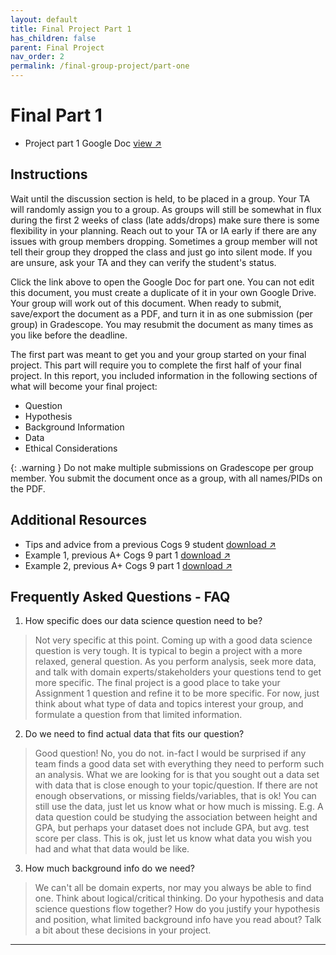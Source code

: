```yaml
---
layout: default
title: Final Project Part 1
has_children: false
parent: Final Project
nav_order: 2
permalink: /final-group-project/part-one
---
```


<h1>Final Part 1</h1>

- Project part 1 Google Doc <a href="https://docs.google.com/document/d/1PNcXtAyTsJMS9B8PZ61eNOXuR5MGUovZ/edit" target="_blank" rel="noopener">view &#x2197;</a>


<h2>Instructions</h2>
Wait until the discussion section is held, to be placed in a group. Your TA will randomly assign you to a group. As groups will still be somewhat in flux during the first 2 weeks of class (late adds/drops) make sure there is some flexibility in your planning. Reach out to your TA or IA early if there are any issues with group members dropping. Sometimes a group member will not tell their group they dropped the class and just go into silent mode. If you are unsure, ask your TA and they can verify the student's status.

Click the link above to open the Google Doc for part one. You can not edit this document, you must create a duplicate of it in your own Google Drive. Your group will work out of this document. When ready to submit, save/export the document as a PDF, and turn it in as one submission (per group) in Gradescope. You may resubmit the document as many times as you like before the deadline.

The first part was meant to get you and your group started on your final project. This part will require you to complete the first half of your final project. In this report, you included information in the following sections of what will become your final project:
- Question
- Hypothesis
- Background Information
- Data
- Ethical Considerations

{: .warning }
Do not make multiple submissions on Gradescope per group member. You submit the document once as a group, with all names/PIDs on the PDF.


<h2>Additional Resources</h2>

- Tips and advice from a previous Cogs 9 student <a href="https://s3.us-west-2.amazonaws.com/ucsd.cogs9/assignments/assignment-1-advice.pdf" target="_blank" rel="noopener">download &#x2197;</a>
- Example 1, previous A+ Cogs 9 part 1 <a href="https://s3.us-west-2.amazonaws.com/ucsd.cogs9/assignments/assignment-1-example-1.pdf" target="_blank" rel="noopener">download &#x2197;</a>
- Example 2, previous A+ Cogs 9 part 1 <a href="https://s3.us-west-2.amazonaws.com/ucsd.cogs9/assignments/assignment-1-example-2.pdf" target="_blank" rel="noopener">download &#x2197;</a>

<h2>Frequently Asked Questions - FAQ</h2>

 1. How specific does our data science question need to be?
 > Not very specific at this point. Coming up with a good data science question is very tough. It is typical to begin a project with a more relaxed, general question. As you perform analysis, seek more data, and talk with domain experts/stakeholders your questions tend to get more specific. The final project is a good place to take your Assignment 1 question and refine it to be more specific. For now, just think about what type of data and topics interest your group, and formulate a question from that limited information.
 2. Do we need to find actual data that fits our question?
 > Good question! No, you do not. in-fact I would be surprised if any team finds a good data set with everything they need to perform such an analysis. What we are looking for is that you sought out a data set with data that is close enough to your topic/question. If there are not enough observations, or missing fields/variables, that is ok! You can still use the data, just let us know what or how much is missing. E.g. A data question could be studying the association between height and GPA, but perhaps your dataset does not include GPA, but avg. test score per class. This is ok, just let us know what data you wish you had and what that data would be like.
 3. How much background info do we need?
 > We can't all be domain experts, nor may you always be able to find one. Think about logical/critical thinking. Do your hypothesis and data science questions flow together? How do you justify your hypothesis and position, what limited background info have you read about? Talk a bit about these decisions in your project.


-----------------------
